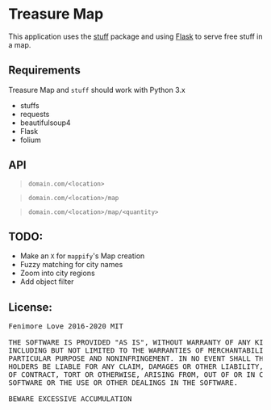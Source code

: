 # Treasure Map

This application uses the <a href="https://github.com/fenimore/stuff">stuff</a> package and using [Flask](https://www.flask.pocoo.org) to serve free stuff in a map.

## Requirements

Treasure Map and `stuff` should work with Python 3.x

* stuffs
* requests
* beautifulsoup4
* Flask
* folium

## API

> `domain.com/<location> `

> `domain.com/<location>/map`

> `domain.com/<location>/map/<quantity>`


## TODO:
* Make an `X` for `mappify`'s Map creation
* Fuzzy matching for city names
* Zoom into city regions
* Add object filter

## License:

<pre>Fenimore Love 2016-2020 MIT

THE SOFTWARE IS PROVIDED "AS IS", WITHOUT WARRANTY OF ANY KIND, EXPRESS OR IMPLIED,
INCLUDING BUT NOT LIMITED TO THE WARRANTIES OF MERCHANTABILITY, FITNESS FOR A
PARTICULAR PURPOSE AND NONINFRINGEMENT. IN NO EVENT SHALL THE AUTHORS OR COPYRIGHT
HOLDERS BE LIABLE FOR ANY CLAIM, DAMAGES OR OTHER LIABILITY, WHETHER IN AN ACTION
OF CONTRACT, TORT OR OTHERWISE, ARISING FROM, OUT OF OR IN CONNECTION WITH THE
SOFTWARE OR THE USE OR OTHER DEALINGS IN THE SOFTWARE.

BEWARE EXCESSIVE ACCUMULATION</pre>
